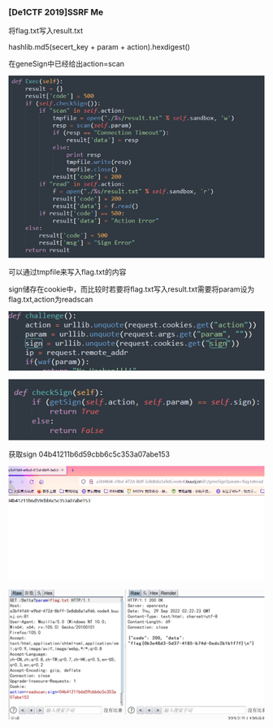 
### [De1CTF 2019]SSRF Me

将flag.txt写入result.txt

hashlib.md5(secert_key + param + action).hexdigest()

在geneSign中已经给出action=scan

![Untitled](../../CTF赛题/BUU月赛/attachment/SSRF%20086ebd7db5a04a9188a2ca987467c35b/Untitled.png)

可以通过tmpfile来写入flag.txt的内容

sign储存在cookie中，而比较时若要将flag.txt写入result.txt需要将param设为flag.txt,action为readscan

![Untitled](../../CTF赛题/BUU月赛/attachment/SSRF%20086ebd7db5a04a9188a2ca987467c35b/Untitled%201.png)

![Untitled](../../CTF赛题/BUU月赛/attachment/SSRF%20086ebd7db5a04a9188a2ca987467c35b/Untitled%202.png)

获取sign  04b41211b6d59cbb6c5c353a07abe153

![Untitled](../../CTF赛题/BUU月赛/attachment/SSRF%20086ebd7db5a04a9188a2ca987467c35b/Untitled%203.png)

![Untitled](../../CTF赛题/BUU月赛/attachment/SSRF%20086ebd7db5a04a9188a2ca987467c35b/Untitled%204.png)